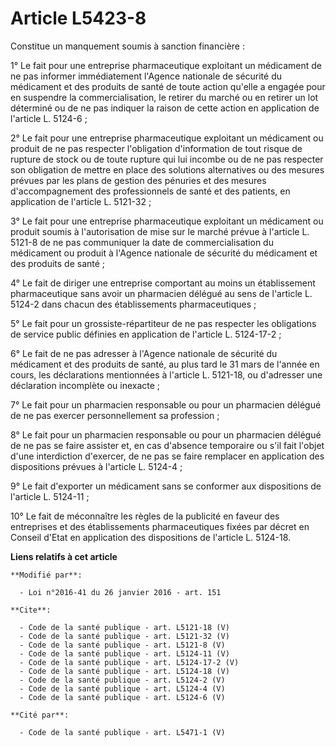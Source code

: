 # Article L5423-8

Constitue un manquement soumis à sanction financière : 

1° Le fait pour une entreprise pharmaceutique exploitant un médicament de ne pas informer immédiatement l'Agence nationale de
sécurité du médicament et des produits de santé de toute action qu'elle a engagée pour en suspendre la commercialisation, le
retirer du marché ou en retirer un lot déterminé ou de ne pas indiquer la raison de cette action en application de l'article
L. 5124-6 ; 

2° Le fait pour une entreprise pharmaceutique exploitant un médicament ou produit de ne pas respecter l'obligation
d'information de tout risque de rupture de stock ou de toute rupture qui lui incombe ou de ne pas respecter son obligation de
mettre en place des solutions alternatives ou des mesures prévues par les plans de gestion des pénuries et des mesures
d'accompagnement des professionnels de santé et des patients, en application de l'article L. 5121-32 ; 

3° Le fait pour une entreprise pharmaceutique exploitant un médicament ou produit soumis à l'autorisation de mise sur le
marché prévue à l'article L. 5121-8 de ne pas communiquer la date de commercialisation du médicament ou produit à l'Agence
nationale de sécurité du médicament et des produits de santé ; 

4° Le fait de diriger une entreprise comportant au moins un établissement pharmaceutique sans avoir un pharmacien délégué au
sens de l'article L. 5124-2 dans chacun des établissements pharmaceutiques ; 

5° Le fait pour un grossiste-répartiteur de ne pas respecter les obligations de service public définies en application de
l'article L. 5124-17-2 ; 

6° Le fait de ne pas adresser à l'Agence nationale de sécurité du médicament et des produits de santé, au plus tard le 31
mars de l'année en cours, les déclarations mentionnées à l'article L. 5121-18, ou d'adresser une déclaration incomplète ou
inexacte ; 

7° Le fait pour un pharmacien responsable ou pour un pharmacien délégué de ne pas exercer personnellement sa profession ; 

8° Le fait pour un pharmacien responsable ou pour un pharmacien délégué de ne pas se faire assister et, en cas d'absence
temporaire ou s'il fait l'objet d'une interdiction d'exercer, de ne pas se faire remplacer en application des dispositions
prévues à l'article L. 5124-4 ; 

9° Le fait d'exporter un médicament sans se conformer aux dispositions de l'article L. 5124-11 ; 

10° Le fait de méconnaître les règles de la publicité en faveur des entreprises et des établissements pharmaceutiques fixées
par décret en Conseil d'Etat en application des dispositions de l'article L. 5124-18.

**Liens relatifs à cet article**

	**Modifié par**:

	  - Loi n°2016-41 du 26 janvier 2016 - art. 151

	**Cite**:

	  - Code de la santé publique - art. L5121-18 (V)
	  - Code de la santé publique - art. L5121-32 (V)
	  - Code de la santé publique - art. L5121-8 (V)
	  - Code de la santé publique - art. L5124-11 (V)
	  - Code de la santé publique - art. L5124-17-2 (V)
	  - Code de la santé publique - art. L5124-18 (V)
	  - Code de la santé publique - art. L5124-2 (V)
	  - Code de la santé publique - art. L5124-4 (V)
	  - Code de la santé publique - art. L5124-6 (V)

	**Cité par**:

	  - Code de la santé publique - art. L5471-1 (V)
